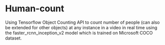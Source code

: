 # Human-count

Using Tensorflow Object Counting API to count number of people (can also be extended for other objects) at any instance in a video in real time using the faster_rcnn_inception_v2 model which is trained on Microsoft COCO dataset.

